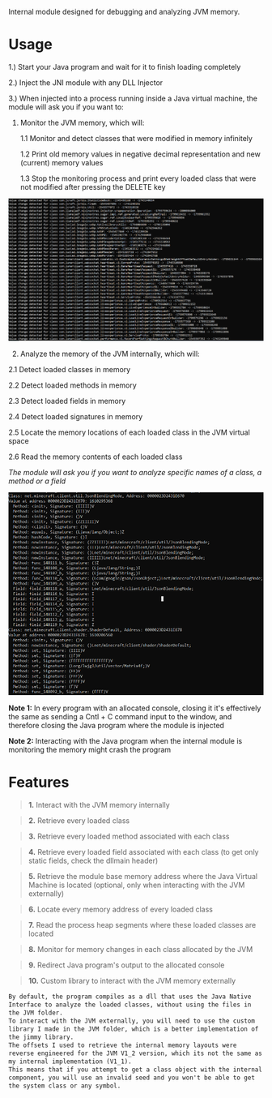 Internal module designed for debugging and analyzing JVM memory.

# Usage

1.) Start your Java program and wait for it to finish loading completely

2.) Inject the JNI module with any DLL Injector

3.) When injected into a process running inside a Java virtual machine, the module will ask you if you want to:

1. Monitor the JVM memory, which will:
   
   1.1 Monitor and detect classes that were modified in memory infinitely
   
   1.2 Print old memory values in negative decimal representation and new (current) memory values
   
   1.3 Stop the monitoring process and print every loaded class that were not modified after pressing the DELETE key
  
![imgmonitor](img/monitor_mode.png) 

   2. Analyze the memory of the JVM internally, which will:
   
   2.1 Detect loaded classes in memory
   
   2.2 Detect loaded methods in memory
   
   2.3 Detect loaded fields in memory
   
   2.4 Detect loaded signatures in memory
   
   2.5 Locate the memory locations of each loaded class in the JVM virtual space
   
   2.6 Read the memory contents of each loaded class
   
   *The module will ask you if you want to analyze specific names of a class, a method or a field*

![imganalysis](img/analysis_mode.png) 



**Note 1:** In every program with an allocated console, closing it it's effectively the same as sending a Cntl + C command input to the window, and therefore closing the Java program where the module is injected

**Note 2:** Interacting with the Java program when the internal module is monitoring the memory might crash the program

# Features

> **__1.__** Interact with the JVM memory internally

> **__2.__** Retrieve every loaded class

> **__3.__** Retrieve every loaded method associated with each class

> **__4.__** Retrieve every loaded field associated with each class (to get only static fields, check the dllmain header)

> **__5.__** Retrieve the module base memory address where the Java Virtual Machine is located (optional, only when interacting with the JVM externally)

> **__6.__** Locate every memory address of every loaded class

> **__7.__** Read the process heap segments where these loaded classes are located

> **__8.__** Monitor for memory changes in each class allocated by the JVM

> **__9.__** Redirect Java program's output to the allocated console

> **__10.__** Custom library to interact with the JVM memory externally

```
By default, the program compiles as a dll that uses the Java Native Interface to analyze the loaded classes, without using the files in the JVM folder.
To interact with the JVM externally, you will need to use the custom library I made in the JVM folder, which is a better implementation of the jimmy library.
The offsets I used to retrieve the internal memory layouts were reverse engineered for the JVM V1_2 version, which its not the same as my internal implementation (V1_1).
This means that if you attempt to get a class object with the internal component, you will use an invalid seed and you won't be able to get the system class or any symbol.
```